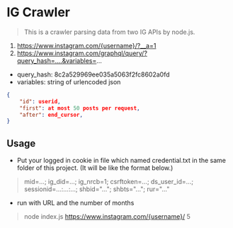 # IG Crawler
> This is a crawler parsing data from two IG APIs by node.js.

1. https://www.instagram.com/{username}/?__a=1
2. https://www.instagram.com/graphql/query/?query_hash=....&variables=...
* query_hash: 8c2a529969ee035a5063f2fc8602a0fd
* variables: string of urlencoded json
```json
{
    "id": userid,
    "first": at most 50 posts per request,
    "after": end_cursor,
}
```

## Usage
* Put your logged in cookie in file which named credential.txt in the same folder of this project. (It will be like the format below.)
> mid=...; ig_did=...; ig_nrcb=1; csrftoken=...; ds_user_id=...; sessionid=...:...:...; shbid="..."; shbts="..."; rur="..."

* run with URL and the number of months
> node index.js https://www.instagram.com/{username}/ 5
